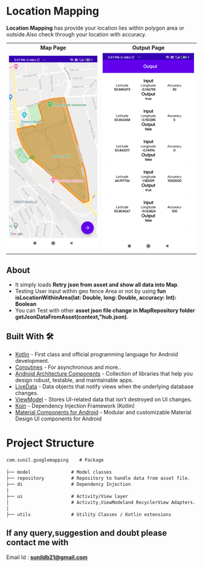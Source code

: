 
# Location Mapping


**Location Mapping** has provide your location lies within polygon area or outside.Also check through your location with accuracy.

<table style="width:100%">
  <tr>
    <th>Map Page</th>
    <th>Output Page</th>
  </tr>
  <tr>
    <td><img src="screenshot/map.png"/></td>
    <td><img src="screenshot/output.png"/></td>
  </tr>
</table>

## About
- It simply loads **Retry json from asset and show all data into Map**.
- Testing User input within geo fence Area or not by using **fun isLocationWithinArea(lat: Double, long: Double, accuracy: Int): Boolean**
- You can Test with other **asset json file change in MapRepository folder getJsonDataFromAsset(context,"hub.json)**.

## Built With 🛠
- [Kotlin](https://kotlinlang.org/) - First class and official programming language for Android development.
- [Coroutines](https://kotlinlang.org/docs/reference/coroutines-overview.html) - For asynchronous and more..
- [Android Architecture Components](https://developer.android.com/topic/libraries/architecture) - Collection of libraries that help you design robust, testable, and maintainable apps.
- [LiveData](https://developer.android.com/topic/libraries/architecture/livedata) - Data objects that notify views when the underlying database changes.
- [ViewModel](https://developer.android.com/topic/libraries/architecture/viewmodel) - Stores UI-related data that isn't destroyed on UI changes.
- [Koin](https://start.insert-koin.io/) - Dependency Injection Framework (Kotlin)
- [Material Components for Android](https://github.com/material-components/material-components-android) - Modular and customizable Material Design UI components for Android

# Project Structure

    com.sunil.googlemapping    # Package

    ├── model               # Model classes
    ├── repository          # Repository to handle data from asset file.
    ├── di                  # Dependency Injection
    |
    ├── ui                  # Activity/View layer
    │                       # Activity,ViewModeland RecyclerView Adapters.
    |
    ├── utils               # Utility Classes / Kotlin extensions

## If any query,suggestion and doubt please contact me with
Email Id :  **sunildb21@gmail.com**
 


